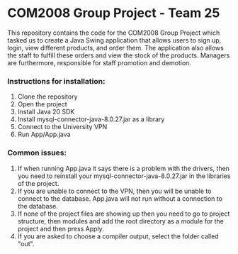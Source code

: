 # COM2008 Group Project - Team 25
This repository contains the code for the COM2008 Group Project which tasked us to create a Java Swing application
that allows users to sign up, login, view different products, and order them. The application also allows the staff to fulfill these
orders and view the stock of the products. Managers are furthermore, responsible for staff promotion and demotion.

### Instructions for installation:
1. Clone the repository
2. Open the project
3. Install Java 20 SDK
4. Install mysql-connector-java-8.0.27.jar as a library
5. Connect to the University VPN
6. Run App/App.java

### Common issues:
1. If when running App.java it says there is a problem with the drivers, then you need to reinstall your mysql-connector-java-8.0.27.jar in the libraries of the project.
2. If you are unable to connect to the VPN, then you will be unable to connect to the database. App.java will not run without a connection to the database.
3. If none of the project files are showing up then you need to go to project structure, then modules and add the root directory as a module for the project and then press Apply.
4. If you are asked to choose a compiler output, select the folder called "out".
